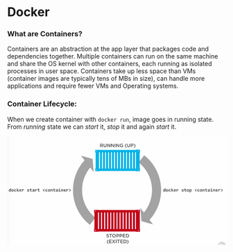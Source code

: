 # Docker

### What are Containers?
Containers are an abstraction at the app layer that packages code and dependencies together. Multiple containers can run on the same machine and share the OS kernel with other containers, each running as isolated processes in user space. Containers take up less space than VMs (container images are typically tens of MBs in size), can handle more applications and require fewer VMs and Operating systems.

### Container Lifecycle:
When we create container with `docker run`, image goes in running state. From *running* state we can *start* it, *stop* it and again *start* it. 

![img text](https://github.com/milindchavan12/docker/blob/master/assets/containerlifecycle.png)
